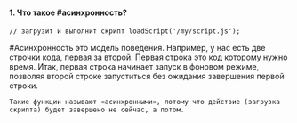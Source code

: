 #### 1. Что такое #асинхронность? 

`// загрузит и выполнит скрипт loadScript('/my/script.js');`

#Асинхронность это модель поведения. 
Например,  у нас есть две строчки кода, первая за второй. Первая строка это код которому нужно время. Итак, первая строка начинает запуск в фоновом режиме, позволяя второй строке запуститься без ожидания завершения первой строки.

	Такие функции называют «асинхронными», потому что действие (загрузка скрипта) будет завершено не сейчас, а потом.
